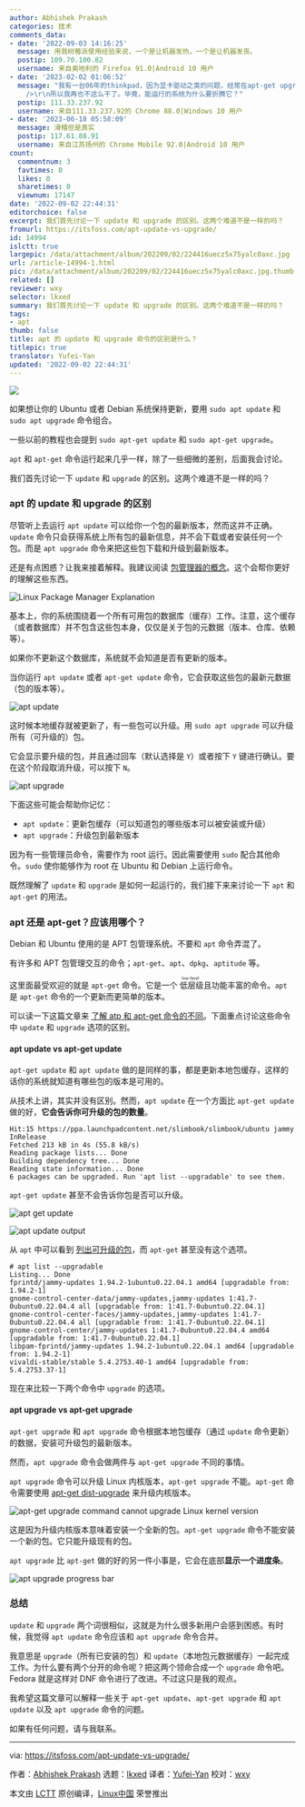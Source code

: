 ```yaml
---
author: Abhishek Prakash
categories: 技术
comments_data:
- date: '2022-09-03 14:16:25'
  message: 用我树莓派使用经验来说，一个是让机器发热，一个是让机器发丧。
  postip: 109.70.100.82
  username: 来自奥地利的 Firefox 91.0|Android 10 用户
- date: '2023-02-02 01:06:52'
  message: "我有一台06年的thinkpad，因为显卡驱动之类的问题，经常在apt-get upgrade之后出现无法进入桌面之类的问题。。。<br />\r\n<br
    />\r\n所以我再也不这么干了。毕竟，能运行的系统为什么要折腾它？"
  postip: 111.33.237.92
  username: 来自111.33.237.92的 Chrome 88.0|Windows 10 用户
- date: '2023-06-18 05:58:09'
  message: 滑稽但是真实
  postip: 117.61.88.91
  username: 来自江苏扬州的 Chrome Mobile 92.0|Android 10 用户
count:
  commentnum: 3
  favtimes: 0
  likes: 0
  sharetimes: 0
  viewnum: 17147
date: '2022-09-02 22:44:31'
editorchoice: false
excerpt: 我们首先讨论一下 update 和 upgrade 的区别。这两个难道不是一样的吗？
fromurl: https://itsfoss.com/apt-update-vs-upgrade/
id: 14994
islctt: true
largepic: /data/attachment/album/202209/02/224416uecz5x75yalc0axc.jpg
url: /article-14994-1.html
pic: /data/attachment/album/202209/02/224416uecz5x75yalc0axc.jpg.thumb.jpg
related: []
reviewer: wxy
selector: lkxed
summary: 我们首先讨论一下 update 和 upgrade 的区别。这两个难道不是一样的吗？
tags:
- apt
thumb: false
title: apt 的 update 和 upgrade 命令的区别是什么？
titlepic: true
translator: Yufei-Yan
updated: '2022-09-02 22:44:31'
---
```


![](/data/attachment/album/202209/02/224416uecz5x75yalc0axc.jpg)


如果想让你的 Ubuntu 或者 Debian 系统保持更新，要用 `sudo apt update` 和 `sudo apt upgrade` 命令组合。


一些以前的教程也会提到 `sudo apt-get update` 和 `sudo apt-get upgrade`。


`apt` 和 `apt-get` 命令运行起来几乎一样，除了一些细微的差别，后面我会讨论。


我们首先讨论一下 `update` 和 `upgrade` 的区别。这两个难道不是一样的吗？


### apt 的 update 和 upgrade 的区别


尽管听上去运行 `apt update` 可以给你一个包的最新版本，然而这并不正确。`update` 命令只会获得系统上所有包的最新信息，并不会下载或者安装任何一个包。而是 `apt upgrade` 命令来把这些包下载和升级到最新版本。


还是有点困惑？让我来接着解释。我建议阅读 [包管理器的概念](https://itsfoss.com/package-manager/)。这个会帮你更好的理解这些东西。


![Linux Package Manager Explanation](/data/attachment/album/202209/02/224431u1mrghgrhmnxgrnz.png)


基本上，你的系统围绕着一个所有可用包的数据库（缓存）工作。注意，这个缓存（或者数据库）并不包含这些包本身，仅仅是关于包的元数据（版本、仓库、依赖等）。


如果你不更新这个数据库，系统就不会知道是否有更新的版本。


当你运行 `apt update` 或者 `apt-get update` 命令，它会获取这些包的最新元数据（包的版本等）。


![apt update](/data/attachment/album/202209/02/224431rvuvxugm6vwkmwcg.png)


这时候本地缓存就被更新了，有一些包可以升级。用 `sudo apt upgrade` 可以升级所有（可升级的）包。


它会显示要升级的包，并且通过回车（默认选择是 `Y`）或者按下 `Y` 键进行确认。要在这个阶段取消升级，可以按下 `N`。


![apt upgrade](/data/attachment/album/202209/02/224431ttohko0r9thbtujq.png)


下面这些可能会帮助你记忆：


* `apt update`：更新包缓存（可以知道包的哪些版本可以被安装或升级）
* `apt upgrade`：升级包到最新版本


因为有一些管理员命令，需要作为 root 运行。因此需要使用 `sudo` 配合其他命令。`sudo` 使你能够作为 root 在 Ubuntu 和 Debian 上运行命令。


既然理解了 `update` 和 `upgrade` 是如何一起运行的，我们接下来来讨论一下 `apt` 和 `apt-get` 的用法。


### apt 还是 apt-get？应该用哪个？


Debian 和 Ubuntu 使用的是 APT 包管理系统。不要和 `apt` 命令弄混了。


有许多和 APT 包管理交互的命令；`apt-get`、`apt`、`dpkg`、`aptitude` 等。


这里面最受欢迎的就是 `apt-get` 命令。它是一个<ruby> 低层级 <rt>  low-level </rt></ruby>且功能丰富的命令。`apt` 是 `apt-get` 命令的一个更新而更简单的版本。


可以读一下这篇文章来 [了解 atp 和 apt-get 命令的不同](https://itsfoss.com/apt-get-upgrade-vs-dist-upgrade/)。下面重点讨论这些命令中 `update` 和 `upgrade` 选项的区别。


#### apt update vs apt-get update


`apt-get update` 和 `apt update` 做的是同样的事，都是更新本地包缓存，这样的话你的系统就知道有哪些包的版本是可用的。


从技术上讲，其实并没有区别。然而，`apt update` 在一个方面比 `apt-get update` 做的好，**它会告诉你可升级的包的数量**。



```
Hit:15 https://ppa.launchpadcontent.net/slimbook/slimbook/ubuntu jammy InRelease
Fetched 213 kB in 4s (55.8 kB/s)
Reading package lists... Done
Building dependency tree... Done
Reading state information... Done
6 packages can be upgraded. Run 'apt list --upgradable' to see them.

```

`apt-get update` 甚至不会告诉你包是否可以升级。


![apt get update](/data/attachment/album/202209/02/224431rxk3zl0ccaxixt4e.png)


![apt update output](/data/attachment/album/202209/02/224431c3ojf1iu3wq3awjj.png)


从 `apt` 中可以看到 [列出可升级的包](https://itsfoss.com/apt-list-upgradable/)，而 `apt-get` 甚至没有这个选项。



```
# apt list --upgradable
Listing... Done
fprintd/jammy-updates 1.94.2-1ubuntu0.22.04.1 amd64 [upgradable from: 1.94.2-1]
gnome-control-center-data/jammy-updates,jammy-updates 1:41.7-0ubuntu0.22.04.4 all [upgradable from: 1:41.7-0ubuntu0.22.04.1]
gnome-control-center-faces/jammy-updates,jammy-updates 1:41.7-0ubuntu0.22.04.4 all [upgradable from: 1:41.7-0ubuntu0.22.04.1]
gnome-control-center/jammy-updates 1:41.7-0ubuntu0.22.04.4 amd64 [upgradable from: 1:41.7-0ubuntu0.22.04.1]
libpam-fprintd/jammy-updates 1.94.2-1ubuntu0.22.04.1 amd64 [upgradable from: 1.94.2-1]
vivaldi-stable/stable 5.4.2753.40-1 amd64 [upgradable from: 5.4.2753.37-1]

```

现在来比较一下两个命令中 `upgrade` 的选项。


#### apt upgrade vs apt-get upgrade


`apt-get upgrade` 和 `apt upgrade` 命令根据本地包缓存（通过 `update` 命令更新）的数据，安装可升级包的最新版本。


然而，`apt upgrade` 命令会做两件与 `apt-get upgrade` 不同的事情。


`apt upgrade` 命令可以升级 Linux 内核版本，`apt-get upgrade` 不能。`apt-get` 命令需要使用 [apt-get dist-upgrade](https://itsfoss.com/apt-get-upgrade-vs-dist-upgrade/) 来升级内核版本。


![apt-get upgrade command cannot upgrade Linux kernel version](/data/attachment/album/202209/02/224432yfee97tzeffn97ff.png)


这是因为升级内核版本意味着安装一个全新的包。`apt-get upgrade` 命令不能安装一个新的包。它只能升级现有的包。


`apt upgrade` 比 `apt-get` 做的好的另一件小事是，它会在底部**显示一个进度条**。


![apt upgrade progress bar](/data/attachment/album/202209/02/224432nu8ad8hjbafdaccc.png)


### 总结


`update` 和 `upgrade` 两个词很相似，这就是为什么很多新用户会感到困惑。有时候，我觉得 `apt update` 命令应该和 `apt upgrade` 命令合并。


我意思是 `upgrade`（所有已安装的包）和 `update`（本地包元数据缓存）一起完成工作。为什么要有两个分开的命令呢？把这两个领命合成一个 `upgrade` 命令吧。Fedora 就是这样对 DNF 命令进行了改进。不过这只是我的观点。


我希望这篇文章可以解释一些关于 `apt-get update`、`apt-get upgrade` 和 `apt update` 以及 `apt upgrade` 命令的问题。


如果有任何问题，请与我联系。




---


via: <https://itsfoss.com/apt-update-vs-upgrade/>


作者：[Abhishek Prakash](https://itsfoss.com/) 选题：[lkxed](https://github.com/lkxed) 译者：[Yufei-Yan](https://github.com/Yufei-Yan) 校对：[wxy](https://github.com/wxy)


本文由 [LCTT](https://github.com/LCTT/TranslateProject) 原创编译，[Linux中国](https://linux.cn/) 荣誉推出